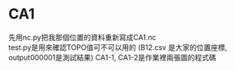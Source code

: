 # CA1
先用nc.py把我那個位置的資料重新寫成CA1.nc	 
test.py是用來確認TOPO值可不可以用的 (B12.csv 是大家的位置座標, output000001是測試結果)
CA1-1, CA1-2是作業裡兩張圖的程式碼	
